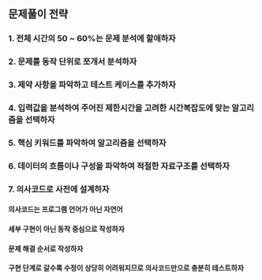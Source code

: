 ## 문제풀이 전략

### 1. 전체 시간의 50 ~ 60%는 문제 분석에 할애하자
### 2. 문제를 동작 단위로 쪼개서 분석하자
### 3. 제약 사항을 파악하고 테스트 케이스를 추가하자
### 4. 입력값을 분석하여 주어진 제한시간을 고려한 시간복잡도에 맞는 알고리즘을 선택하자
### 5. 핵심 키워드를 파악하여 알고리즘을 선택하자
### 6. 데이터의 흐름이나 구성을 파악하여 적절한 자료구조를 선택하자
### 7. 의사코드로 사전에 설계하자
#### 의사코드는 프로그램 언어가 아닌 자연어
#### 세부 구현이 아닌 동작 중심으로 작성하자
#### 문제 해결 순서로 작성하자
#### 구현 단계로 갈수록 수정이 상당히 어려워지므로 의사코드만으로 충분히 테스트하자